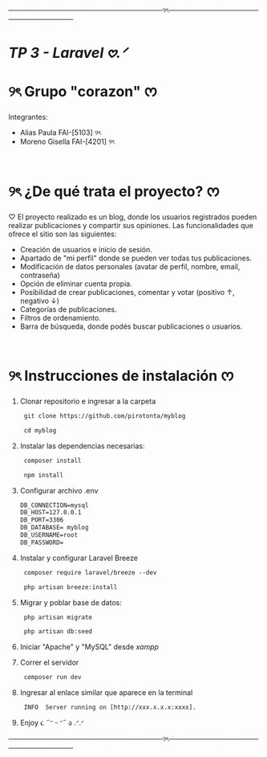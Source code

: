 ───────────────────────────────୨ৎ───────────────────────────────
# *TP 3 - Laravel 𖹭.ᐟ* 

# ୨ৎ Grupo "corazon" ᰔ
Integrantes:                           
- Alias Paula FAI-[5103] ୨ৎ
- Moreno Gisella FAI-[4201] ୨ৎ

<br/>

# ୨ৎ ¿De qué trata el proyecto? ᰔ

♡ El proyecto realizado es un blog, donde los usuarios registrados pueden realizar publicaciones y compartir sus opiniones. Las funcionalidades que ofrece el sitio son las siguientes:

- Creación de usuarios e inicio de sesión.
- Apartado de "mi perfil" donde se pueden ver todas tus publicaciones.
- Modificación de datos personales (avatar de perfil, nombre, email, contraseña)
- Opción de eliminar cuenta propia.
- Posibilidad de crear publicaciones, comentar y votar (positivo ↑, negativo ↓)
- Categorías de publicaciones.
- Filtros de ordenamiento.
- Barra de búsqueda, donde podés buscar publicaciones o usuarios.

<br/>

# ୨ৎ Instrucciones de instalación ᰔ
1. Clonar repositorio e ingresar a la carpeta
   ```markdown
    git clone https://github.com/pirotonta/myblog
    ```
   ```markdown
    cd myblog
    ```
    
2. Instalar las dependencias necesarias:
   ```markdown
    composer install
   ```
   ```markdown
    npm install
   ```

3. Configurar archivo .env
    ```markdown
    DB_CONNECTION=mysql
    DB_HOST=127.0.0.1
    DB_PORT=3306
    DB_DATABASE= myblog
    DB_USERNAME=root
    DB_PASSWORD=
    ```

4. Instalar y configurar Laravel Breeze
   ```markdown
    composer require laravel/breeze --dev
   ```
   ```markdown
    php artisan breeze:install
   ```

5. Migrar y poblar base de datos:
   ```markdown
    php artisan migrate
   ```
   ```markdown
    php artisan db:seed
   ```
   
6. Iniciar "Apache" y "MySQL" desde *xampp*
   
7. Correr el servidor
   ```markdown
    composer run dev
   ```
   
8. Ingresar al enlace similar que aparece en la terminal
   ```
    INFO  Server running on [http://xxx.x.x.x:xxxx].
   ```

9. Enjoy ૮ ˶ᵔ ᵕ ᵔ˶ ა .ᐟ.ᐟ


───────────────────────────────୨ৎ───────────────────────────────
